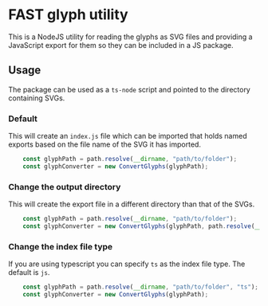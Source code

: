 # FAST glyph utility
This is a NodeJS utility for reading the glyphs as SVG files and providing a JavaScript export for them so they can be included in a JS package.

## Usage
The package can be used as a `ts-node` script and pointed to the directory containing SVGs.

### Default
This will create an `index.js` file which can be imported that holds named exports based on the file name of the SVG it has imported.

```js
    const glyphPath = path.resolve(__dirname, "path/to/folder");
    const glyphConverter = new ConvertGlyphs(glyphPath);
```

### Change the output directory
This will create the export file in a different directory than that of the SVGs.

```js
    const glyphPath = path.resolve(__dirname, "path/to/folder");
    const glyphConverter = new ConvertGlyphs(glyphPath, path.resolve(__dirname, void(0), "path/to/file"));
```

### Change the index file type
If you are using typescript you can specify `ts` as the index file type. The default is `js`.

```js
    const glyphPath = path.resolve(__dirname, "path/to/folder", "ts");
    const glyphConverter = new ConvertGlyphs(glyphPath);
```